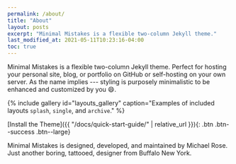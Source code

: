 ```yaml
---
permalink: /about/
title: "About"
layout: posts
excerpt: "Minimal Mistakes is a flexible two-column Jekyll theme."
last_modified_at: 2021-05-11T10:23:16-04:00
toc: true
---
```


Minimal Mistakes is a flexible two-column Jekyll theme. Perfect for hosting your personal site, blog, or portfolio on GitHub or self-hosting on your own server. As the name implies --- styling is purposely minimalistic to be enhanced and customized by you :smile:.

{% include gallery id="layouts_gallery" caption="Examples of included layouts `splash`, `single`, and `archive`." %}

[Install the Theme]({{ "/docs/quick-start-guide/" | relative_url }}){: .btn .btn--success .btn--large}



Minimal Mistakes is designed, developed, and maintained by Michael Rose. Just another boring, tattooed, designer from Buffalo New York.